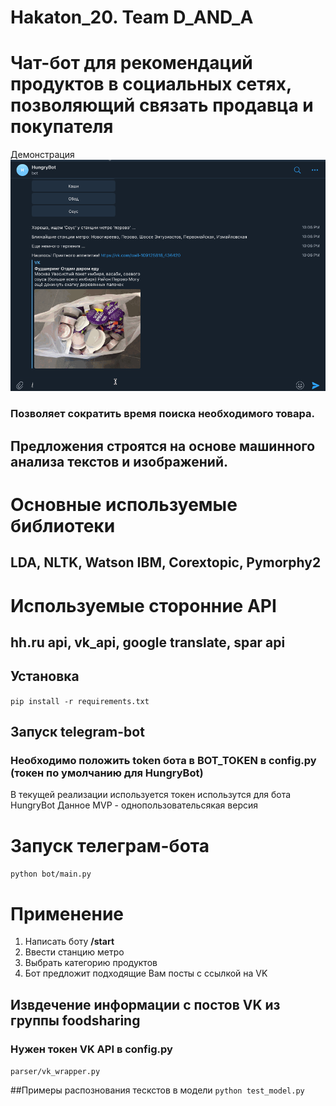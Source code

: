 # Hakaton_20. Team D_AND_A
# Чат-бот для рекомендаций продуктов в социальных сетях, позволяющий связать продавца и покупателя

Демонстрация
![Alt Text](https://github.com/kydim/hakaton_20/blob/master/demo/hakaton_2.gif)


### Позволяет сократить время поиска необходимого товара.
## Предложения строятся на основе машинного анализа текстов и изображений.

# Основные используемые библиотеки
## LDA, NLTK, Watson IBM, Corextopic, Pymorphy2

# Используемые сторонние API
## hh.ru api, vk_api, google translate, spar api

## Установка 
`pip install -r requirements.txt`

## Запуск telegram-bot
### Необходимо положить token бота в BOT_TOKEN в config.py (токен по умолчанию для HungryBot)
В текущей реализации используется токен использутся для бота HungryBot
Данное MVP - однопользовательсякая версия

# Запуск телеграм-бота
`python bot/main.py`

# Применение
1) Написать боту **/start**
2) Ввести станцию метро
3) Выбрать категорию продуктов
4) Бот предложит подходящие Вам посты с ссылкой на VK

## Извдечение информации с постов VK из группы foodsharing 
### Нужен токен VK API в config.py
`parser/vk_wrapper.py`

##Примеры распознования тескстов в модели
`python test_model.py`
